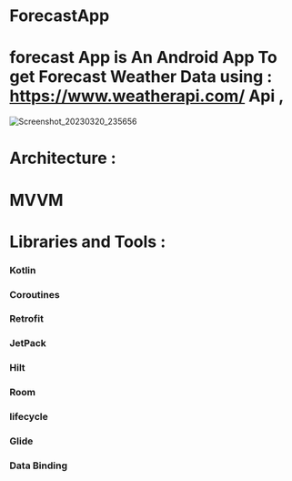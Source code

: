 # ForecastApp
# forecast App is An Android App To get Forecast Weather Data using : https://www.weatherapi.com/ Api ,

![Screenshot_20230320_235656](https://user-images.githubusercontent.com/16709025/226492014-49ccffa7-4184-434d-be22-a4cdc6c07bba.png) 

# Architecture : 

# MVVM 

# Libraries and Tools : 

### Kotlin 
### Coroutines 
### Retrofit 
### JetPack 
### Hilt 
### Room 
### lifecycle 
### Glide 
### Data Binding




